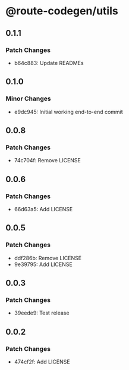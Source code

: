 # @route-codegen/utils

## 0.1.1

### Patch Changes

- b64c883: Update READMEs

## 0.1.0

### Minor Changes

- e9dc945: Initial working end-to-end commit

## 0.0.8

### Patch Changes

- 74c704f: Remove LICENSE

## 0.0.6

### Patch Changes

- 66d63a5: Add LICENSE

## 0.0.5

### Patch Changes

- ddf286b: Remove LICENSE
- 9e39795: Add LICENSE

## 0.0.3

### Patch Changes

- 39eede9: Test release

## 0.0.2

### Patch Changes

- 474cf2f: Add LICENSE
